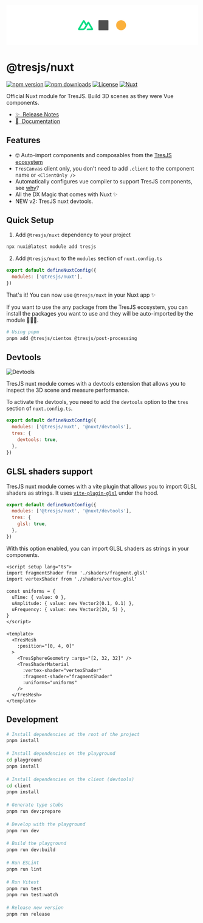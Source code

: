 ![Repo banner](public/nuxt-tres-banner.png)

# @tresjs/nuxt

[![npm version][npm-version-src]][npm-version-href]
[![npm downloads][npm-downloads-src]][npm-downloads-href]
[![License][license-src]][license-href]
[![Nuxt][nuxt-src]][nuxt-href]

Official Nuxt module for TresJS. Build 3D scenes as they were Vue components.

- [✨ &nbsp;Release Notes](/CHANGELOG.md)
  <!-- - [🏀 Online playground](https://stackblitz.com/github/@tresjs/nuxt?file=playground%2Fapp.vue) -->
- [📖 &nbsp;Documentation](https://tresjs.org/guide/nuxt.html)

## Features

- 🤓 Auto-import components and composables from the [TresJS ecosystem](https://github.com/orgs/Tresjs/repositories)
- `TresCanvas` client only, you don't need to add `.client` to the component name or `<ClientOnly />`
- Automatically configures vue compiler to support TresJS components, see [why](https://tresjs.org/guide/troubleshooting.html#failed-resolve-component-trescomponent-%F0%9F%A4%94)?
- All the DX Magic that comes with Nuxt ✨
-  NEW v2: TresJS nuxt devtools.

## Quick Setup

1. Add `@tresjs/nuxt` dependency to your project

```bash
npx nuxi@latest module add tresjs
```

2. Add `@tresjs/nuxt` to the `modules` section of `nuxt.config.ts`

```js
export default defineNuxtConfig({
  modules: ['@tresjs/nuxt'],
})
```

That's it! You can now use `@tresjs/nuxt` in your Nuxt app ✨

If you want to use the any package from the TresJS ecosystem, you can install the packages you want to use and they will be auto-imported by the module 🧙🏼‍♂️.

```bash
# Using pnpm
pnpm add @tresjs/cientos @tresjs/post-processing
```

## Devtools

![Devtools](/public/tresjs-nuxt-devtools.png)

TresJS nuxt module comes with a devtools extension that allows you to inspect the 3D scene and measure performance.

To activate the devtools, you need to add the `devtools` option to the `tres` section of `nuxt.config.ts`.

```js
export default defineNuxtConfig({
  modules: ['@tresjs/nuxt', '@nuxt/devtools'],
  tres: {
    devtools: true,
  },
})
```

## GLSL shaders support

TresJS nuxt module comes with a vite plugin that allows you to import GLSL shaders as strings. It uses [`vite-plugin-glsl`](https://github.com/UstymUkhman/vite-plugin-glsl) under the hood.

```js
export default defineNuxtConfig({
  modules: ['@tresjs/nuxt', '@nuxt/devtools'],
  tres: {
    glsl: true,
  },
})
```

With this option enabled, you can import GLSL shaders as strings in your components.

```vue
<script setup lang="ts">
import fragmentShader from './shaders/fragment.glsl'
import vertexShader from './shaders/vertex.glsl'

const uniforms = {
  uTime: { value: 0 },
  uAmplitude: { value: new Vector2(0.1, 0.1) },
  uFrequency: { value: new Vector2(20, 5) },
}
</script>

<template>
  <TresMesh
    :position="[0, 4, 0]"
  >
    <TresSphereGeometry :args="[2, 32, 32]" />
    <TresShaderMaterial
      :vertex-shader="vertexShader"
      :fragment-shader="fragmentShader"
      :uniforms="uniforms"
    />
  </TresMesh>
</template>
```

## Development

```bash
# Install dependencies at the root of the project
pnpm install

# Install dependencies on the playground
cd playground
pnpm install

# Install dependencies on the client (devtools)
cd client
pnpm install

# Generate type stubs
pnpm run dev:prepare

# Develop with the playground
pnpm run dev

# Build the playground
pnpm run dev:build

# Run ESLint
pnpm run lint

# Run Vitest
pnpm run test
pnpm run test:watch

# Release new version
pnpm run release
```

<!-- Badges -->

[npm-version-src]: https://img.shields.io/npm/v/@tresjs/nuxt/latest.svg?style=flat&colorA=18181B&colorB=28CF8D
[npm-version-href]: https://npmjs.com/package/@tresjs/nuxt
[npm-downloads-src]: https://img.shields.io/npm/dm/@tresjs/nuxt.svg?style=flat&colorA=18181B&colorB=28CF8D
[npm-downloads-href]: https://npmjs.com/package/@tresjs/nuxt
[license-src]: https://img.shields.io/npm/l/@tresjs/nuxt.svg?style=flat&colorA=18181B&colorB=28CF8D
[license-href]: https://npmjs.com/package/@tresjs/nuxt
[nuxt-src]: https://img.shields.io/badge/Nuxt-18181B?logo=nuxt.js
[nuxt-href]: https://nuxt.com
